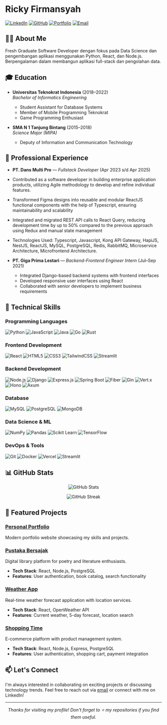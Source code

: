 # Ricky Firmansyah

[![LinkedIn](https://img.shields.io/badge/LinkedIn-0077B5?style=for-the-badge&logo=linkedin&logoColor=white)](https://www.linkedin.com/in/rickyfirmansyah/)
[![GitHub](https://img.shields.io/badge/GitHub-100000?style=for-the-badge&logo=github&logoColor=white)](https://github.com/RickyFirmansyah27)
[![Portfolio](https://img.shields.io/badge/Portfolio-FF5722?style=for-the-badge&logo=google-chrome&logoColor=white)](https://ricky-firmansyah.site)
[![Email](https://img.shields.io/badge/Email-D14836?style=for-the-badge&logo=gmail&logoColor=white)](mailto:rickyfirmansyah2707@gmail.com)

## 👨‍💻 About Me

Fresh Graduate Software Developer dengan fokus pada Data Science dan pengembangan aplikasi menggunakan Python, React, dan Node.js. Berpengalaman dalam membangun aplikasi full-stack dan pengolahan data.

## 🎓 Education

- **Universitas Teknokrat Indonesia** (2018–2022)  
  *Bachelor of Informatics Engineering*
  - Student Assistant for Database Systems
  - Member of Mobile Programming Teknokrat
  - Game Programming Enthusiast

- **SMA N 1 Tanjung Bintang** (2015–2018)  
  *Science Major (MIPA)*
  - Deputy of Information and Communication Technology

## 💼 Professional Experience
- **PT. Dans Multi Pro** — *Fullstack Developer* (Apr 2023 s/d Apr 2025)
 - Contributed as a software developer in building enterprise application products, utilizing Agile
   methodology to develop and refine individual features.
 - Transformed Figma designs into reusable and modular ReactJS functional components with the
   help of Typescript, ensuring maintainability and scalability
 - Integrated and migrated REST API calls to React Query, reducing development time by up to
   50% compared to the previous approach using Redux and manual state management
 - Technologies Used: Typescript, Javascript, Kong API Gateway, HapiJS, NestJS, ReactJS,
   MySQL, PostgreSQL, Redis, RabbitMQ, Microservice Architecture, Microfrontend
   Architecture.


- **PT. Giga Prima Lestari** — *Backend-Frontend Engineer Intern* (Jul–Sep 2021)
  - Integrated Django-based backend systems with frontend interfaces
  - Developed responsive user interfaces using React
  - Collaborated with senior developers to implement business requirements

## 🚀 Technical Skills

### Programming Languages
![Python](https://img.shields.io/badge/Python-3776AB?style=for-the-badge&logo=python&logoColor=white)
![JavaScript](https://img.shields.io/badge/JavaScript-F7DF1E?style=for-the-badge&logo=javascript&logoColor=black)
![Java](https://img.shields.io/badge/Java-ED8B00?style=for-the-badge&logo=openjdk&logoColor=white)
![Go](https://img.shields.io/badge/Go-00ADD8?style=for-the-badge&logo=go&logoColor=white)
![Rust](https://img.shields.io/badge/Rust-000000?style=for-the-badge&logo=rust&logoColor=white)

### Frontend Development
![React](https://img.shields.io/badge/React-20232A?style=for-the-badge&logo=react&logoColor=61DAFB)
![HTML5](https://img.shields.io/badge/HTML5-E34F26?style=for-the-badge&logo=html5&logoColor=white)
![CSS3](https://img.shields.io/badge/CSS3-1572B6?style=for-the-badge&logo=css3&logoColor=white)
![TailwindCSS](https://img.shields.io/badge/Tailwind_CSS-38B2AC?style=for-the-badge&logo=tailwind-css&logoColor=white)
![Streamlit](https://img.shields.io/badge/Streamlit-FF4B4B?style=for-the-badge&logo=streamlit&logoColor=white)

### Backend Development
![Node.js](https://img.shields.io/badge/Node.js-339933?style=for-the-badge&logo=nodedotjs&logoColor=white)
![Django](https://img.shields.io/badge/Django-092E20?style=for-the-badge&logo=django&logoColor=white)
![Express.js](https://img.shields.io/badge/Express.js-000000?style=for-the-badge&logo=express&logoColor=white)
![Spring Boot](https://img.shields.io/badge/Spring_Boot-6DB33F?style=for-the-badge&logo=spring-boot&logoColor=white)
![Fiber](https://img.shields.io/badge/Fiber-00ACD7?style=for-the-badge&logo=go&logoColor=white)
![Gin](https://img.shields.io/badge/Gin-00ADD8?style=for-the-badge&logo=go&logoColor=white)
![Vert.x](https://img.shields.io/badge/Vert.x-782A90?style=for-the-badge&logo=eclipsevertdotx&logoColor=white)
![Hono](https://img.shields.io/badge/Hono-E36002?style=for-the-badge&logo=hono&logoColor=white)
![Axum](https://img.shields.io/badge/Axum-B7410E?style=for-the-badge&logo=rust&logoColor=white)

### Database
![MySQL](https://img.shields.io/badge/MySQL-4479A1?style=for-the-badge&logo=mysql&logoColor=white)
![PostgreSQL](https://img.shields.io/badge/PostgreSQL-316192?style=for-the-badge&logo=postgresql&logoColor=white)
![MongoDB](https://img.shields.io/badge/MongoDB-4EA94B?style=for-the-badge&logo=mongodb&logoColor=white)

### Data Science & ML
![NumPy](https://img.shields.io/badge/NumPy-013243?style=for-the-badge&logo=numpy&logoColor=white)
![Pandas](https://img.shields.io/badge/Pandas-150458?style=for-the-badge&logo=pandas&logoColor=white)
![Scikit Learn](https://img.shields.io/badge/scikit_learn-F7931E?style=for-the-badge&logo=scikit-learn&logoColor=white)
![TensorFlow](https://img.shields.io/badge/TensorFlow-FF6F00?style=for-the-badge&logo=tensorflow&logoColor=white)

### DevOps & Tools
![Git](https://img.shields.io/badge/Git-F05032?style=for-the-badge&logo=git&logoColor=white)
![Docker](https://img.shields.io/badge/Docker-2496ED?style=for-the-badge&logo=docker&logoColor=white)
![Vercel](https://img.shields.io/badge/Vercel-000000?style=for-the-badge&logo=vercel&logoColor=white)
![Streamlit](https://img.shields.io/badge/Streamlit-FF4B4B?style=for-the-badge&logo=streamlit&logoColor=white)

## 📊 GitHub Stats

<p align="center">
  <img src="https://github-readme-stats.vercel.app/api?username=RickyFirmansyah27&show_icons=true&theme=radical" alt="GitHub Stats" />
</p>

<p align="center">
  <img src="https://github-readme-streak-stats.herokuapp.com/?user=RickyFirmansyah27&theme=radical" alt="GitHub Streak" />
</p>

## 🔗 Featured Projects

### [Personal Portfolio](https://ricky-firmansyah.site)
Modern portfolio website showcasing my skills and projects.

### [Pustaka Bersajak](https://bersajak-library-frontend.vercel.app)
Digital library platform for poetry and literature enthusiasts.
- **Tech Stack**: React, Node.js, PostgreSQL
- **Features**: User authentication, book catalog, search functionality

### [Weather App](https://frontend-weather-app-sepia.vercel.app)
Real-time weather forecast application with location services.
- **Tech Stack**: React, OpenWeather API
- **Features**: Current weather, 5-day forecast, location search

### [Shopping Time](https://shoping-time-frontend.vercel.app)
E-commerce platform with product management system.
- **Tech Stack**: React, Node.js, Express, PostgreSQL
- **Features**: User authentication, shopping cart, payment integration

## 📫 Let's Connect

I'm always interested in collaborating on exciting projects or discussing technology trends. Feel free to reach out via [email](mailto:rickyfirmansyah2707@gmail.com) or connect with me on LinkedIn!

---

<p align="center">
  <i>Thanks for visiting my profile! Don't forget to ⭐ my repositories if you find them useful.</i>
</p>
